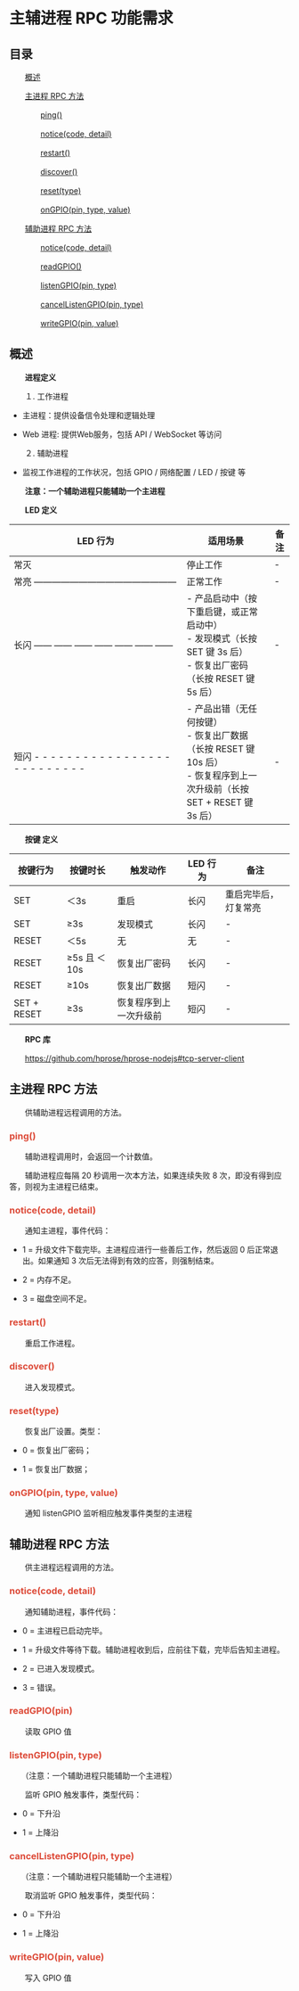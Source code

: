 # 主辅进程 RPC 功能需求

## 目录

　　[概述](#概述)

　　[主进程 RPC 方法](#主进程-RPC-方法)

　　　　[ping()](#ping%28%29)

　　　　[notice(code, detail)](#notice%28code,-detail%29)

　　　　[restart()](#restart%28%29)

　　　　[discover()](#discover%28%29)

　　　　[reset(type)](#reset%28type%29)

　　　　[onGPIO(pin, type, value)](#onGPIO%28pin,-type,-value%29)

　　[辅助进程 RPC 方法](#辅助进程-RPC-方法)

　　　　[notice(code, detail)](#notice%28code,-detail%29)

　　　　[readGPIO()](#readGPIO%28pin%29)

　　　　[listenGPIO(pin, type)](#listenGPIO%28pin,-type%29)

　　　　[cancelListenGPIO(pin, type)](#cancelListenGPIO%28pin,-type%29)

　　　　[writeGPIO(pin, value)](#writeGPIO%28pin,-value%29)

## 概述

　　**进程定义**

　　１. 工作进程

- 主进程：提供设备信令处理和逻辑处理

- Web 进程: 提供Web服务，包括 API / WebSocket 等访问

　　２. 辅助进程

- 监视工作进程的工作状况，包括 GPIO / 网络配置 / LED / 按键 等

　　**注意：一个辅助进程只能辅助一个主进程**

　　**LED 定义**

<table>
  <thead>
    <tr>
      <th style='text-align: center;'>LED 行为</th>
      <th style='text-align: center;'>适用场景</th>
      <th style='text-align: center;'>备注</th>
    </tr>
  </thead>
  <tbody>
    <tr>
      <td style='text-align: left;'>常灭</td>
      <td style='text-align: left;'>停止工作</td>
      <td>-</td>
    </tr>
    <tr>
      <td style='text-align: left;'>常亮 ————————————————</td>
      <td style='text-align: left;'>正常工作</td>
      <td>-</td>
    </tr>
    <tr>
      <td style='text-align: left;'>长闪 —— —— —— —— —— —— ——</td>
      <td style='text-align: left;'>
- 产品启动中（按下重启键，或正常启动中）<br>
- 发现模式（长按 SET 键 3s 后）<br>
- 恢复出厂密码（长按 RESET 键 5s 后）
      </td>
      <td>-</td>
    </tr>
    <tr>
      <td style='text-align: left;'>短闪 - - - - - - - - - - - - - - - - - - - - - - - - - -</td>
      <td style='text-align: left;'>
 - 产品出错（无任何按键）<br>
 - 恢复出厂数据（长按 RESET 键 10s 后）<br>
 - 恢复程序到上一次升级前（长按 SET + RESET 键 3s 后）
      </td>
      <td>-</td>
    </tr>
  </tbody>
</table>

　　**按键 定义**

<table>
  <thead>
    <tr>
      <th>按键行为</th>
      <th>按键时长</th>
      <th style='text-align: center;'>触发动作</th>
      <th>LED 行为</th>
      <th style='text-align: center;'>备注</th>
    </tr>
  </thead>
  <tbody>
    <tr>
      <td>SET</td>
      <td>＜3s</td>
      <td>重启</td>
      <td>长闪</td>
      <td>重启完毕后，灯复常亮</td>
    </tr>
    <tr>
      <td>SET</td>
      <td>≥3s</td>
      <td>发现模式</td>
      <td>长闪</td>
      <td>-</td>
    </tr>
    <tr>
      <td>RESET</td>
      <td>＜5s</td>
      <td>无</td>
      <td>无</td>
      <td>-</td>
    </tr>
    <tr>
      <td>RESET</td>
      <td>≥5s 且 ＜10s</td>
      <td>恢复出厂密码</td>
      <td>长闪</td>
      <td>-</td>
    </tr>
    <tr>
      <td>RESET</td>
      <td>≥10s</td>
      <td>恢复出厂数据</td>
      <td>短闪</td>
      <td>-</td>
    </tr>
    <tr>
      <td>SET + RESET</td>
      <td>≥3s</td>
      <td>恢复程序到上一次升级前</td>
      <td>短闪</td>
      <td>-</td>
    </tr>
  </tbody>
</table>

　　**RPC 库**

　　https://github.com/hprose/hprose-nodejs#tcp-server-client

## 主进程 RPC 方法

　　供辅助进程远程调用的方法。

### <span style='color: #dd4b39;'>ping()</span>

　　辅助进程调用时，会返回一个计数值。

　　辅助进程应每隔 20 秒调用一次本方法，如果连续失败 8 次，即没有得到应答，则视为主进程已结束。

### <span style='color: #dd4b39;'>notice(code, detail)</span>

　　通知主进程，事件代码：

- 1 = 升级文件下载完毕。主进程应进行一些善后工作，然后返回 0 后正常退出。如果通知 3 次后无法得到有效的应答，则强制结束。

- 2 = 内存不足。  

- 3 = 磁盘空间不足。  
          
### <span style='color: #dd4b39;'>restart()</span>

　　重启工作进程。

### <span style='color: #dd4b39;'>discover()</span>

　　进入发现模式。

### <span style='color: #dd4b39;'>reset(type)</span> 

　　恢复出厂设置。类型：

- 0 = 恢复出厂密码；

- 1 = 恢复出厂数据；

### <span style='color: #dd4b39;'>onGPIO(pin, type, value)</span>

　　通知 listenGPIO 监听相应触发事件类型的主进程

## 辅助进程 RPC 方法

　　供主进程远程调用的方法。

### <span style='color: #dd4b39;'>notice(code, detail)</span>

　　通知辅助进程，事件代码：

- 0 = 主进程已启动完毕。

- 1 = 升级文件等待下载。辅助进程收到后，应前往下载，完毕后告知主进程。

- 2 = 已进入发现模式。
        
- 3 = 错误。

### <span style='color: #dd4b39;'>readGPIO(pin)</span>

　　读取 GPIO 值

### <span style='color: #dd4b39;'>listenGPIO(pin, type)</span>

　　（注意：一个辅助进程只能辅助一个主进程）
  
　　监听 GPIO 触发事件，类型代码：

- 0 = 下升沿

- 1 = 上降沿

### <span style='color: #dd4b39;'>cancelListenGPIO(pin, type)</span>

　　（注意：一个辅助进程只能辅助一个主进程）

　　取消监听 GPIO 触发事件，类型代码：

- 0 = 下升沿

- 1 = 上降沿

### <span style='color: #dd4b39;'>writeGPIO(pin, value)</span>

　　写入 GPIO 值
